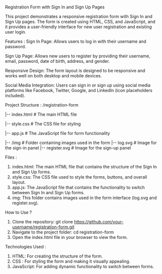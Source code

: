 Registration Form with Sign In and Sign Up Pages

This project demonstrates a responsive registration form with Sign In and Sign Up pages. The form is created using HTML, CSS, and JavaScript, and it provides a user-friendly interface for new user registration and existing user login.

Features :
Sign In Page: Allows users to log in with their username and password.

Sign Up Page: Allows new users to register by providing their username, email, password, date of birth, address, and gender.

Responsive Design: The form layout is designed to be responsive and works well on both desktop and mobile devices.

Social Media Integration: Users can sign in or sign up using social media platforms like Facebook, Twitter, Google, and LinkedIn (icon placeholders included).

Project Structure :
/registration-form

|-- index.html        # The main HTML file

|-- style.css         # The CSS file for styling

|-- app.js            # The JavaScript file for form functionality

|-- /img              # Folder containing images used in the form
    |-- log.svg       # Image for the sign-in panel
    |-- register.svg  # Image for the sign-up panel

Files :
1) index.html: The main HTML file that contains the structure of the Sign In and Sign Up forms.
2) style.css: The CSS file used to style the forms, buttons, and overall layout.
3) app.js: The JavaScript file that contains the functionality to switch between Sign In and Sign Up forms.
4) img: This folder contains images used in the form interface (log.svg and register.svg).

How to Use ?
1. Clone the repository:
   git clone https://github.com/your-username/registration-form.git
2. Navigate to the project folder:
   cd registration-form
3. Open the index.html file in your browser to view the form.

Technologies Used :
1) HTML: For creating the structure of the form.
2) CSS : For styling the form and making it visually appealing.
3) JavaScript: For adding dynamic functionality to switch between forms.
